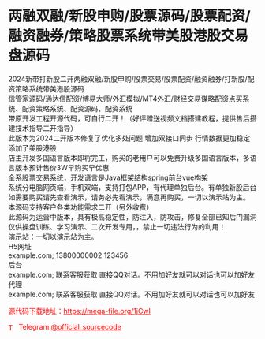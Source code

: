 # 两融双融/新股申购/股票源码/股票配资/融资融券/策略股票系统带美股港股交易盘源码

2024新带打新股二开两融双融/新股申购/股票交易/股票配资/融资融券/打新股/配资策略系统带美港股源码<br>信管家源码/通达信配资/博易大师/外汇模拟/MT4外汇/财经交易谋略配资点买系统、配资策略系统、配资源码，配资系统<br>带原开发工程开源代码，可自行二开！（好评赠送视频文档搭建教程，提供售后搭建技术指导二开指导）<br>此版本为2024二开版本修复了优化多处问题 增加双接口同步 行情数据更加稳定 添加了美股港股<br>店主开发多国语言版本即将完工，购买的老用户可以免费升级多国语言版本，多语言版本预计售价3W早购买早优惠<br>全系股票交易系统，开发语言是Java框架结构spring前台vue构架<br>系统分电脑网页端，手机双端，支持打包APP，有代理单独后台。有单独新股后台<br>如需要购买请先查看演示，请务必先看演示，满意再购买，一切以演示站为主。<br>本源码支持客户各类功能需求二开（另外收费）<br>此源码为运营中版本，具有极高稳定性，防注入，防攻击，修复全部已知后门漏洞<br>仅供操盘训练、学习演示、二次开发专用，，禁止一切违法行为的利用！<br>演示站：一切以演示站为主。<br>H5网址<br>example.com;   13800000002 123456<br>后台<br>example.com;   联系客服获取 直接QQ对话。不用加好友就可以对话也可以加好友<br>代理<br>example.com;  联系客服获取 直接QQ对话。不用加好友就可以对话也可以加好友<br>


<p style="color: red;">源代码下载地址：<a href="https://mega-file.org/1jCwI" style="color: red;">https://mega-file.org/1jCwI</a></p><p style="color: red;"><img src="https://cdn-icons-png.flaticon.com/512/2111/2111646.png" alt="Telegram Icon" style="width: 16px; vertical-align: middle; margin-right: 5px;">Telegram:<a href="https://t.me/official_sourcecode" style="color: red;">@official_sourcecode</a></p>